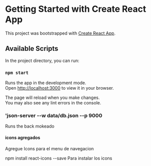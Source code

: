 # Getting Started with Create React App

This project was bootstrapped with [Create React App](https://github.com/facebook/create-react-app).

## Available Scripts

In the project directory, you can run:

### `npm start`

Runs the app in the development mode.\
Open [http://localhost:3000](http://localhost:3000) to view it in your browser.

The page will reload when you make changes.\
You may also see any lint errors in the console.

### 'json-server --w data/db.json --p 9000 ###

Runs the back mokeado


#### icons agregados ####

Agregue Icons para el menu de navegacion

npm install react-icons --save  Para instalar los icons
